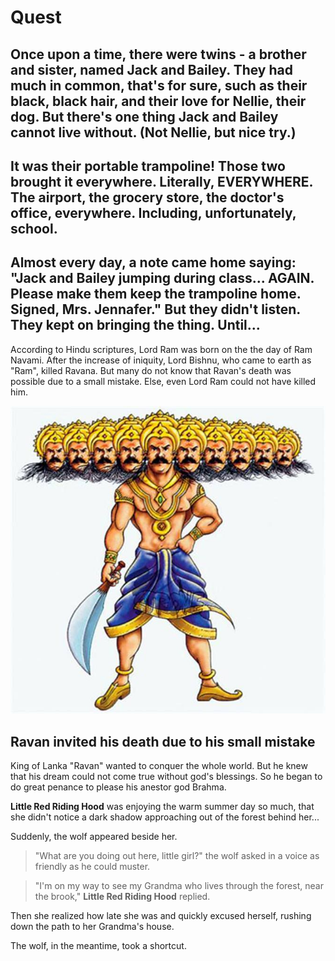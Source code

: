 # Quest

## Once upon a time, there were twins - a brother and sister, named Jack and Bailey.  They had much in common, that's for sure, such as their black, black hair, and their love for Nellie, their dog.  But there's one thing Jack and Bailey cannot live without. (Not Nellie, but nice try.) 

## It was their portable trampoline! Those two brought it everywhere.  Literally, EVERYWHERE.  The airport, the grocery store, the doctor's office, everywhere.  Including, unfortunately, school. 

## Almost every day, a note came home saying: "Jack and Bailey jumping during class... AGAIN. Please make them keep the trampoline home. Signed, Mrs. Jennafer."  But they didn't listen.  They kept on bringing the thing.  Until... 

According to Hindu scriptures, Lord Ram was born on the the day of Ram Navami. After the increase of iniquity, Lord Bishnu, who came to earth as "Ram", killed Ravana. But many do not know that Ravan's death was possible due to a small mistake. Else, even Lord Ram could not have killed him.

![10-Headed-Ravan](10-headed-Ravan.jpg)

## Ravan invited his death due to his small mistake
King of Lanka "Ravan" wanted to conquer the whole world. But he knew that his dream could not come true without god's blessings. So he began to do great penance to please his anestor god Brahma.


**Little Red Riding Hood** was enjoying the warm summer day so much, that she didn't notice a dark shadow approaching out of the forest behind her...

Suddenly, the wolf appeared beside her.

> "What are you doing out here, little girl?" the wolf asked in a voice as friendly as he could muster.

> "I'm on my way to see my Grandma who lives through the forest, near the brook,"  **Little Red Riding Hood** replied.

Then she realized how late she was and quickly excused herself, rushing down the path to her Grandma's house. 

The wolf, in the meantime, took a shortcut.